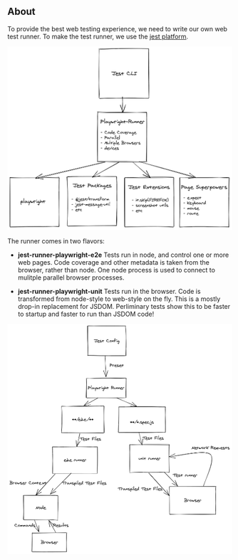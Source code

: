 
## About
To provide the best web testing experience, we need to write our own web test runner. To make the test runner, we use the [jest platform](https://www.youtube.com/watch?v=NtjyeojAOBs).

![Diagram](./diagram.png)

The runner comes in two flavors:

- **jest-runner-playwright-e2e** Tests run in node, and control one or more web pages. Code coverage and other metadata is taken from the browser, rather than node. One node process is used to connect to mulitple parallel browser processes.

- **jest-runner-playwright-unit** Tests run in the browser. Code is transformed from node-style to web-style on the fly. This is a mostly drop-in replacement for JSDOM. Perliminary tests show this to be faster to startup and faster to run than JSDOM code!

![Diagram](./playwright-runner.png)

